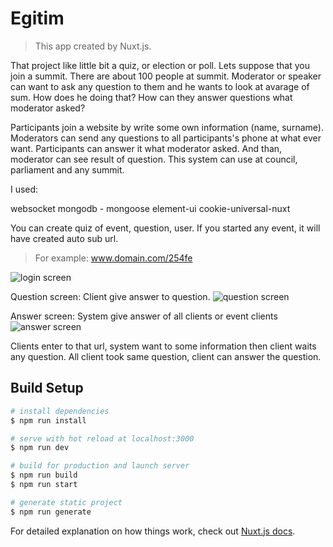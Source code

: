# Egitim

> This app created by Nuxt.js. 

That project like little bit a quiz, or election or poll. Lets suppose that you join a summit. There are about 100 people at summit. Moderator or speaker can want to ask any question to them and he wants to look at avarage of sum. How does he doing that? How can they answer questions what moderator asked?

Participants join a website by write some own information (name, surname). Moderators can send any questions to all participants's phone at what ever want. Participants can answer it what moderator asked. And than, moderator can see result of question. This system can use at council, parliament and any summit. 

I used:

websocket
mongodb - mongoose
element-ui
cookie-universal-nuxt

You can create quiz of event, question, user. If you started any event, it will have created auto sub url.

> For example: www.domain.com/254fe

![login screen](https://i.hizliresim.com/odD6Do.png)

Question screen: Client give answer to question.
![question screen](https://i.hizliresim.com/7B0ylv.png)

Answer screen: System give answer of all clients or event clients
![answer screen](https://i.hizliresim.com/YdXOYz.png)

Clients enter to that url, system want to some information then client waits any question. All client took same question, client can answer the question.


## Build Setup

``` bash
# install dependencies
$ npm run install

# serve with hot reload at localhost:3000
$ npm run dev

# build for production and launch server
$ npm run build
$ npm run start

# generate static project
$ npm run generate
```

For detailed explanation on how things work, check out [Nuxt.js docs](https://nuxtjs.org).

